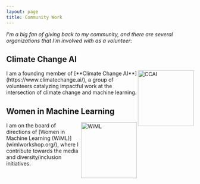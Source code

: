 ```yaml
---
layout: page
title: Community Work
---
```


*I'm a big fan of giving back to my community, and there are several organizations that I'm involved with as a volunteer*:

## Climate Change AI
 <img align="right" src="https://www.climatechange.ai/images/CCAI%20logo_icon_green.png" alt="CCAI" width="150"/>
I am a founding member of [**Climate Change AI**](https://www.climatechange.ai/), a group of volunteers catalyzing impactful work at the intersection of climate change and machine learning.


## Women in Machine Learning
<img align="right" src="https://wimlworkshop.org/wp-content/uploads/2016/03/WiML_blue_on_transparent_bg.png" alt="WiML" width="150"/>
I am on the board of directions of [Women in Machine Learning (WiML)](wimlworkshop.org/), where I contribute towards the media and diversity/inclusion initiatives.
